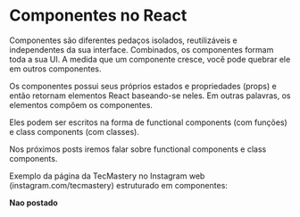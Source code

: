 # Componentes no React

Componentes são diferentes pedaços isolados, reutilizáveis e independentes da sua interface. Combinados, os componentes formam toda a sua UI. A medida que um componente cresce, você pode quebrar ele em outros componentes. 

Os componentes possui seus próprios estados e propriedades (props) e então retornam elementos React baseando-se neles. Em outras palavras, os elementos compõem os componentes.

Eles podem ser escritos na forma de functional components (com funções) e class components (com classes).

Nos próximos posts iremos falar sobre functional components e class components.

Exemplo da página da TecMastery no Instagram web (instagram.com/tecmastery) estruturado em componentes:

<Cabecalho>
    <Logo />
    <Busca />
    <Botoes>
        <ExplorarBotao />
        <NotificacoesBotao />
        <ContaBotao />
    </Botoes>
</Cabecalho>

**Nao postado**